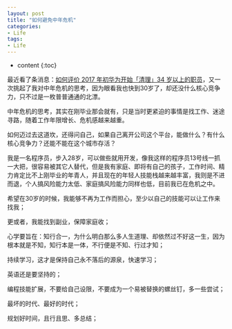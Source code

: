 ```yaml
---
layout: post
title: "如何避免中年危机"
categories: 
- Life
tags:
- Life
---
```


* content
{:toc}

最近看了条消息：[如何评价 2017 年初华为开始「清理」34 岁以上的职员](https://www.zhihu.com/question/55618811)，又一次挑起了我对中年危机的思考，因为眼看我也快到30岁了，却还没什么核心竞争力，只不过是一枚普普通通的北漂。

中年危机的思考，其实在刚毕业那会就有，只是当时更紧迫的事情是找工作、迷途寻路，随着工作年限增长、危机感越来越重。

如何迈过去这道坎，还得问自己，如果自己离开公司这个平台，能做什么？有什么核心竞争力？还能不能在这个城市存活？

我是一名程序员，步入28岁，可以做些就用开发，像我这样的程序员13号线一抓一大把，很容易被其它人替代，但是我有家庭、即将有自己的孩子，工作时间、精力肯定比不上刚毕业的年青人，并且现在的年轻人技能栈越来越丰富，我则是不进而退，个人搞风险能力太低、家庭搞风险能力同样也低，目前我已在危机之中。

希望在30岁的时候，我能够不再为工作而担心，至少以自己的技能可以让工作来找我；

更或者，我能找到副业，保障家庭收；

心学要旨在：知行合一，为什么明白那么多人生道理、却依然过不好这一生，因为根本就是不知，知行本是一体，不行便是不知、行过才知；

持续学习，这才是保持自己永不落后的源泉，快速学习；

英语还是要坚持的；

编程技能扩展，不要给自己设限，不要成为一个易被替换的螺丝钉，多一些尝试；

最坏的时代、最好的时代；

规划好时间，且行且思、多总结；


